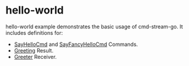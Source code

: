 # hello-world

hello-world example demonstrates the basic usage of cmd-stream-go. It includes
definitions for:

- [SayHelloCmd](cmds/say_hello.go) and [SayFancyHelloCmd](cmds/say_fancy_hello.go)
  Commands.
- [Greeting](results/greeting.go) Result.
- [Greeter](receiver/greeter.go) Receiver.
